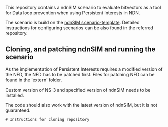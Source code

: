 This repository contains a ndnSIM scenario to evaluate bitvectors as a tool for
Data loop prevention when using Persistent Interests in NDN.

The scenario is build on the [ndnSIM scenario-template](https://github.com/named-data-ndnSIM/scenario-template). Detailed instructions for configuring scenarios can be also found in the referred repository.

## Cloning, and patching ndnSIM and running the scenario

As the implementation of Persistent Interests requires a modified version of
the NFD, the NFD has to be patched first. Files for patching NFD can be found
in the 'extern' folder.

Custom version of NS-3 and specified version of ndnSIM needs to be installed.

The code should also work with the latest version of ndnSIM, but it is not guaranteed.

    # Instructions for cloning repository
